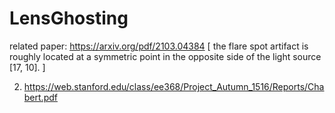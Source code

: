 # LensGhosting

related paper:
https://arxiv.org/pdf/2103.04384
[ the flare spot artifact is roughly located at a symmetric
point in the opposite side of the light source [17, 10]. ] 

2. https://web.stanford.edu/class/ee368/Project_Autumn_1516/Reports/Chabert.pdf
